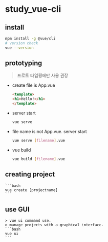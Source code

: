 # study_vue-cli

## install 

```bash
npm install -g @vue/cli
# version check 
vue --version
```

## prototyping 
> 프로토 타입핑에만 사용 권장

- create file is App.vue
    ```html
    <template>
    <h1>Hello!</h1>
    </template>
    ```
- server start 
    ```bash
    vue serve
    ```

- file name is not App.vue. server start 
    ```bash
    vue serve [filename].vue
    ```

- vue build 
    ```bash
    vue build [filename].vue
    ```

## creating project 
    ```bash 
    vue create [projectname]
    ```

## use GUI 
    > vue ui command use.   
    > manage projects with a graphical interface.
    ```bash
    vue ui
    ```
